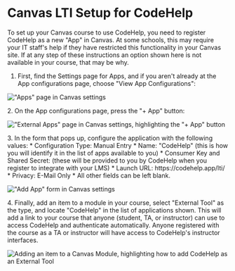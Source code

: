 # Canvas LTI Setup for CodeHelp

To set up your Canvas course to use CodeHelp, you need to register CodeHelp as a new "App" in Canvas.
At some schools, this may require your IT staff's help if they have restricted this functionality in your Canvas site.
If at any step of these instructions an option shown here is not available in your course, that may be why.

  1. First, find the Settings page for Apps, and if you aren't already at the App configurations page, choose "View App Configurations":
  <p class="hasimg">
  <img class="docimg" alt='"Apps" page in Canvas settings' src='/static/canvas_LTI_01_settings.svg'>
  </p>
  2. On the App configurations page, press the "+ App" button:
  <p class="hasimg">
  <img class="docimg" alt='"External Apps" page in Canvas settings, highlighting the "+ App" button' src='/static/canvas_LTI_02_add_app_button.svg'>
  </p>
  3. In the form that pops up, configure the application with the following values:
     * Configuration Type: Manual Entry
     * Name: "CodeHelp" (this is how you will identify it in the list of apps available to you)
     * Consumer Key and Shared Secret: (these will be provided to you by CodeHelp when you register to integrate with your LMS)
     * Launch URL: https://codehelp.app/lti/
     * Privacy: E-Mail Only
     * All other fields can be left blank.
  <p class="hasimg">
  <img class="docimg" alt='"Add App" form in Canvas settings' src='/static/canvas_LTI_03_add_app_form.svg'>
  </p>
  4. Finally, add an item to a module in your course, select "External Tool" as the type, and locate "CodeHelp" in the list of applications shown.  This will add a link to your course that anyone (student, TA, or instructor) can use to access CodeHelp and authenticate automatically.  Anyone registered with the course as a TA or instructor will have access to CodeHelp's instructor interfaces.
  <p class="hasimg">
  <img class="docimg" alt='Adding an item to a Canvas Module, highlighting how to add CodeHelp as an External Tool' src='/static/canvas_LTI_04_add_item.svg'>
  </p>
